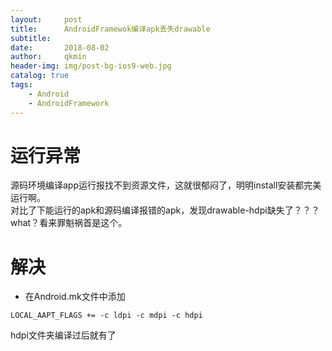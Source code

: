 ```yaml
---
layout:     post
title:      AndroidFramewok编译apk丢失drawable
subtitle:  
date:       2018-08-02
author:     qkmin
header-img: img/post-bg-ios9-web.jpg
catalog: true
tags:
    - Android 
    - AndroidFramework
---
```

# 运行异常  
源码环境编译app运行报找不到资源文件，这就很郁闷了，明明install安装都完美运行啊。  
对比了下能运行的apk和源码编译报错的apk，发现drawable-hdpi缺失了？？？  
what？看来罪魁祸首是这个。   
# 解决  
- 在Android.mk文件中添加  
```
LOCAL_AAPT_FLAGS += -c ldpi -c mdpi -c hdpi
```
  
hdpi文件夹编译过后就有了